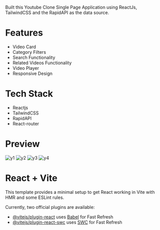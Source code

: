 Built this Youtube Clone Single Page Application using ReactJs, TailwindCSS and the RapidAPI as the data source.

# Features
- Video Card
- Category Filters
- Search Functionality
- Related Videos Functionality
- Video Player
- Responsive Design

# Tech Stack
- Reactjs
- TailwindCSS
- RapidAPI
- React-router

# Preview
![y1](https://github.com/Shubham7906/Youtube-clone-reactjs/assets/76210714/b6672a6b-a5e6-4e83-ae07-9df3d6846124)
![y2](https://github.com/Shubham7906/Youtube-clone-reactjs/assets/76210714/cc127515-daa3-4552-8f11-d3c9dbac323d)
![y3](https://github.com/Shubham7906/Youtube-clone-reactjs/assets/76210714/c8fd34c5-a60a-4ad0-aa14-168ae537dbbb)
![y4](https://github.com/Shubham7906/Youtube-clone-reactjs/assets/76210714/3a4bc88d-9a48-40f7-a9db-fca0656d6c51)


# React + Vite

This template provides a minimal setup to get React working in Vite with HMR and some ESLint rules.

Currently, two official plugins are available:

- [@vitejs/plugin-react](https://github.com/vitejs/vite-plugin-react/blob/main/packages/plugin-react/README.md) uses [Babel](https://babeljs.io/) for Fast Refresh
- [@vitejs/plugin-react-swc](https://github.com/vitejs/vite-plugin-react-swc) uses [SWC](https://swc.rs/) for Fast Refresh
